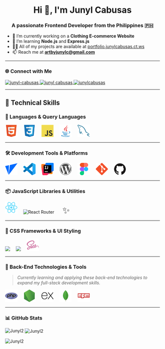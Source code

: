 <h1 align="center">Hi 👋, I'm Junyl Cabusas</h1>
<h3 align="center">A passionate Frontend Developer from the Philippines 🇵🇭</h3>

- 🔭 I’m currently working on a **Clothing E-commerce Website**
- 🌱 I’m learning **Node.js** and **Express.js**
- 👨‍💻 All of my projects are available at [portfolio.junylcabusas.ct.ws](https://junylcabusas.cv.ct.ws)
- 📫 Reach me at **artbyjunylc@gmail.com**

---

### 🌐 Connect with Me
<p align="left">
  <a href="https://linkedin.com/in/junyl-cabusas" target="blank">
    <img align="center" src="https://raw.githubusercontent.com/rahuldkjain/github-profile-readme-generator/master/src/images/icons/Social/linked-in-alt.svg" alt="junyl-cabusas" height="30" width="40" />
  </a>
  <a href="https://fb.com/junyl cabusas" target="blank">
    <img align="center" src="https://raw.githubusercontent.com/rahuldkjain/github-profile-readme-generator/master/src/images/icons/Social/facebook.svg" alt="junyl cabusas" height="30" width="40" />
  </a>
  <a href="https://instagram.com/junylcabusas" target="blank">
    <img align="center" src="https://raw.githubusercontent.com/rahuldkjain/github-profile-readme-generator/master/src/images/icons/Social/instagram.svg" alt="junylcabusas" height="30" width="40" />
  </a>
</p>

---

## 🚀 Technical Skills

### 🧠 Languages & Query Languages  
<p align="left">
  <img src="https://raw.githubusercontent.com/devicons/devicon/master/icons/html5/html5-original.svg" width="40" style="margin-right:15px;" />
  <img src="https://raw.githubusercontent.com/devicons/devicon/master/icons/css3/css3-original.svg" width="40" style="margin-right:15px;" />
  <img src="https://raw.githubusercontent.com/devicons/devicon/master/icons/javascript/javascript-original.svg" width="40" style="margin-right:15px;" />
  <img src="https://raw.githubusercontent.com/devicons/devicon/master/icons/java/java-original.svg" width="40" style="margin-right:15px;" />
  <img src="https://raw.githubusercontent.com/devicons/devicon/master/icons/mysql/mysql-original.svg" width="40" style="margin-right:15px;" />
</p>

---

### 🛠️ Development Tools & Platforms  
<p align="left">
  <img src="https://raw.githubusercontent.com/devicons/devicon/master/icons/vite/vite-original.svg" width="40" style="margin-right:15px;" />
  <img src="https://raw.githubusercontent.com/devicons/devicon/master/icons/vscode/vscode-original.svg" width="40" style="margin-right:15px;" />
  <img src="https://raw.githubusercontent.com/devicons/devicon/master/icons/intellij/intellij-original.svg" width="40" style="margin-right:15px;" />
  <img src="https://raw.githubusercontent.com/devicons/devicon/master/icons/wordpress/wordpress-plain.svg" width="40" style="margin-right:15px;" />
  <img src="https://raw.githubusercontent.com/devicons/devicon/master/icons/figma/figma-original.svg" width="40" style="margin-right:15px;" />
  <img src="https://raw.githubusercontent.com/devicons/devicon/master/icons/git/git-original.svg" width="40" style="margin-right:15px;" />
  <img src="https://raw.githubusercontent.com/devicons/devicon/master/icons/github/github-original.svg" width="40" style="margin-right:15px;" />
</p>

---

### 📦 JavaScript Libraries & Utilities  
<p align="left">
  <img src="https://raw.githubusercontent.com/devicons/devicon/master/icons/react/react-original.svg" width="40" style="margin-right:15px;" />
  <img src="https://img.shields.io/badge/React%20Router-blue?style=flat&logo=react" alt="React Router" style="margin-right:15px;" />
  <span style="font-size:1.8rem; margin-left:8px;" title="AOS">✨</span>
</p>

---

### 🎨 CSS Frameworks & UI Styling  
<p align="left">
  <img src="https://www.vectorlogo.zone/logos/tailwindcss/tailwindcss-icon.svg" width="40" style="margin-right:15px;" />
  <img src="https://cdn.jsdelivr.net/gh/devicons/devicon/icons/bootstrap/bootstrap-original.svg" width="40" style="margin-right:15px;" />
  <img src="https://raw.githubusercontent.com/devicons/devicon/master/icons/sass/sass-original.svg" width="40" style="margin-right:15px;" />
</p>

---

### 🔧 Back-End Technologies & Tools  
> _Currently learning and applying these back-end technologies to expand my full-stack development skills._  

<p align="left">
  <img src="https://raw.githubusercontent.com/devicons/devicon/master/icons/php/php-original.svg" width="40" style="margin-right:15px;" />
  <img src="https://raw.githubusercontent.com/devicons/devicon/master/icons/nodejs/nodejs-original.svg" width="40" style="margin-right:15px;" />
  <img src="https://raw.githubusercontent.com/devicons/devicon/master/icons/express/express-original.svg" width="40" style="margin-right:15px;" />
  <img src="https://raw.githubusercontent.com/devicons/devicon/master/icons/mongodb/mongodb-original.svg" width="40" style="margin-right:15px;" />
  <img src="https://raw.githubusercontent.com/devicons/devicon/master/icons/npm/npm-original-wordmark.svg" width="40" style="margin-right:15px;" />
</p>

---

### 📊 GitHub Stats

<p>
  <img align="left" src="https://github-readme-stats.vercel.app/api/top-langs?username=Junyl2&show_icons=true&locale=en&layout=compact" alt="Junyl2" />
</p>

<p>&nbsp;<img align="center" src="https://github-readme-stats.vercel.app/api?usernameJunyl2&show_icons=true&locale=en" alt="Junyl2" /></p>

<p><img align="center" src="https://github-readme-streak-stats.herokuapp.com/?user=Junyl2&" alt="Junyl2" /></p>
